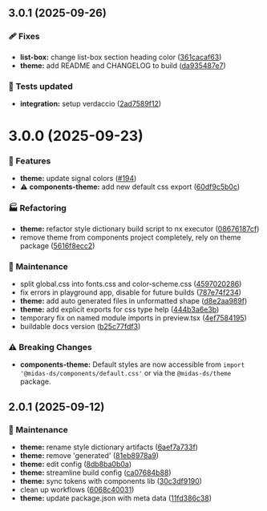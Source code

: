 ## 3.0.1 (2025-09-26)

### 🩹 Fixes

- **list-box:** change list-box section heading color ([361cacaf63](https://github.com/migrationsverket/midas/commit/361cacaf63))
- **theme:** add README and CHANGELOG to build ([da935487e7](https://github.com/migrationsverket/midas/commit/da935487e7))

### 🧪 Tests updated

- **integration:** setup verdaccio ([2ad7589f12](https://github.com/migrationsverket/midas/commit/2ad7589f12))

# 3.0.0 (2025-09-23)

### 🚀 Features

- **theme:** update signal colors ([#194](https://github.com/migrationsverket/midas/issues/194))
- ⚠️ **components-theme:** add new default css export ([60df9c5b0c](https://github.com/migrationsverket/midas/commit/60df9c5b0c))

### 🏭 Refactoring

- **theme:** refactor style dictionary build script to nx executor ([08676187cf](https://github.com/migrationsverket/midas/commit/08676187cf))
- remove theme from components project completely, rely on theme package ([5616f8ecc2](https://github.com/migrationsverket/midas/commit/5616f8ecc2))

### 🔧 Maintenance

- split global.css into fonts.css and color-scheme.css ([4597020286](https://github.com/migrationsverket/midas/commit/4597020286))
- fix errors in playground app, disable for future builds ([787e74f234](https://github.com/migrationsverket/midas/commit/787e74f234))
- **theme:** add auto generated files in unformatted shape ([d8e2aa989f](https://github.com/migrationsverket/midas/commit/d8e2aa989f))
- **theme:** add explicit exports for css type help ([444b3a6e3b](https://github.com/migrationsverket/midas/commit/444b3a6e3b))
- temporary fix on named module imports in preview.tsx ([4ef7584195](https://github.com/migrationsverket/midas/commit/4ef7584195))
- buildable docs version ([b25c77fdf3](https://github.com/migrationsverket/midas/commit/b25c77fdf3))

### ⚠️ Breaking Changes

- **components-theme:** Default styles are now accessible from `import '@midas-ds/components/default.css'` or via the `@midas-ds/theme` package.

## 2.0.1 (2025-09-12)

### 🔧 Maintenance

- **theme:** rename style dictionary artifacts ([6aef7a733f](https://github.com/migrationsverket/midas/commit/6aef7a733f))
- **theme:** remove 'generated' ([81eb8978a9](https://github.com/migrationsverket/midas/commit/81eb8978a9))
- **theme:** edit config ([8db8ba0b0a](https://github.com/migrationsverket/midas/commit/8db8ba0b0a))
- **theme:** streamline build config ([ca07684b88](https://github.com/migrationsverket/midas/commit/ca07684b88))
- **theme:** sync tokens with components lib ([30c3df9190](https://github.com/migrationsverket/midas/commit/30c3df9190))
- clean up workflows ([6068c40031](https://github.com/migrationsverket/midas/commit/6068c40031))
- **theme:** update package.json with meta data ([11fd386c38](https://github.com/migrationsverket/midas/commit/11fd386c38))
